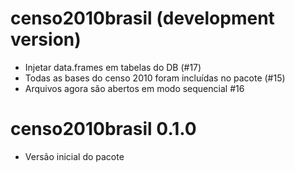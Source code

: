 # censo2010brasil (development version)

- Injetar data.frames em tabelas do DB (#17)
- Todas as bases do censo 2010 foram incluídas no pacote (#15)
- Arquivos agora são abertos em modo sequencial #16

# censo2010brasil 0.1.0

- Versão inicial do pacote
